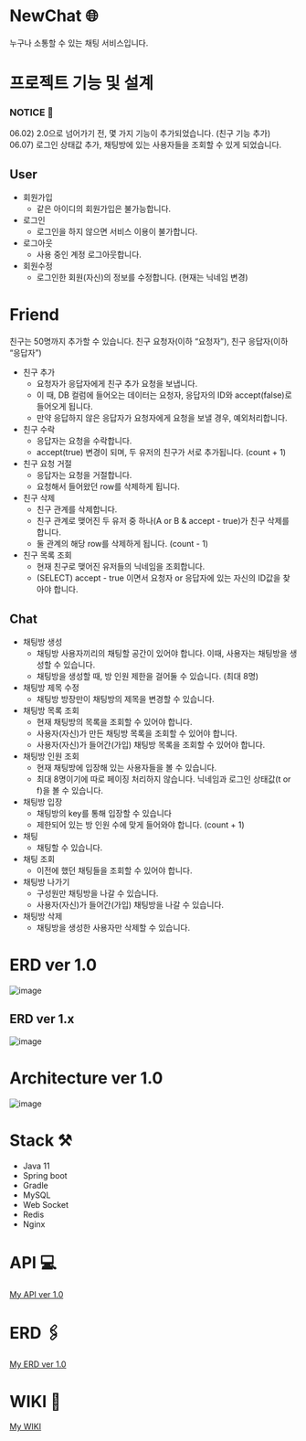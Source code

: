 # NewChat 🌐
누구나 소통할 수 있는 채팅 서비스입니다.

# 프로젝트 기능 및 설계 
### NOTICE 📌

06.02) 2.0으로 넘어가기 전, 몇 가지 기능이 추가되었습니다. (친구 기능 추가) <br>
06.07) 로그인 상태값 추가, 채팅방에 있는 사용자들을 조회할 수 있게 되었습니다.

## **User**

- 회원가입
    - 같은 아이디의 회원가입은 불가능합니다.
- 로그인
    - 로그인을 하지 않으면 서비스 이용이 불가합니다.
- 로그아웃
    - 사용 중인 계정 로그아웃합니다.
- 회원수정
    - 로그인한 회원(자신)의 정보를 수정합니다. (현재는 닉네임 변경)

# Friend

친구는 50명까지 추가할 수 있습니다. 친구 요청자(이하 “요청자”), 친구 응답자(이하 “응답자”)

- 친구 추가
    - 요청자가 응답자에게 친구 추가 요청을 보냅니다.
    - 이 때, DB 컬럼에 들어오는 데이터는 요청자, 응답자의 ID와 accept(false)로 들어오게 됩니다.
    - 만약 응답하지 않은 응답자가 요청자에게 요청을 보낼 경우, 예외처리합니다.
- 친구 수락
    - 응답자는 요청을 수락합니다.
    - accept(true) 변경이 되며, 두 유저의 친구가 서로 추가됩니다. (count + 1)
- 친구 요청 거절
    - 응답자는 요청을 거절합니다.
    - 요청해서 들어왔던 row를 삭제하게 됩니다.
- 친구 삭제
    - 친구 관계를 삭제합니다.
    - 친구 관계로 맺어진 두 유저 중 하나(A or B & accept - true)가 친구 삭제를 합니다.
    - 둘 관계의 해당 row를 삭제하게 됩니다. (count - 1)
- 친구 목록 조회
    - 현재 친구로 맺어진 유저들의 닉네임을 조회합니다.
    - (SELECT) accept - true 이면서 요청자 or 응답자에 있는 자신의 ID값을 찾아야 합니다.

## **Chat**

- 채팅방 생성
    - 채팅방 사용자끼리의 채팅할 공간이 있어야 합니다. 이때, 사용자는 채팅방을 생성할 수 있습니다.
    - 채팅방을 생성할 때, 방 인원 제한을 걸어둘 수 있습니다. (최대 8명)
- 채팅방 제목 수정
    - 채팅방 방장만이 채팅방의 제목을 변경할 수 있습니다.
- 채팅방 목록 조회
    - 현재 채팅방의 목록을 조회할 수 있어야 합니다.
    - 사용자(자신)가 만든 채팅방 목록을 조회할 수 있어야 합니다.
    - 사용자(자신)가 들어간(가입) 채팅방 목록을 조회할 수 있어야 합니다.
- 채팅방 인원 조회
    - 현재 채팅방에 입장해 있는 사용자들을 볼 수 있습니다.
    - 최대 8명이기에 따로 페이징 처리하지 않습니다. 닉네임과 로그인 상태값(t or f)을 볼 수 있습니다.
- 채팅방 입장
    - 채팅방의 key를 통해 입장할 수 있습니다
    - 제한되어 있는 방 인원 수에 맞게 들어와야 합니다. (count + 1)
- 채팅
    - 채팅할 수 있습니다.
- 채팅 조회
    - 이전에 했던 채팅들을 조회할 수 있어야 합니다.
- 채팅방 나가기
    - 구성원만 채팅방을 나갈 수 있습니다.
    - 사용자(자신)가 들어간(가입) 채팅방을 나갈 수 있습니다.
- 채팅방 삭제
    - 채팅방을 생성한 사용자만 삭제할 수 있습니다.

# ERD ver 1.0 
![image](https://user-images.githubusercontent.com/119172260/236689573-141d01e8-7992-4827-8721-f2ca09adb72e.png)
## ERD ver 1.x
![image](https://github.com/yeb0/NewChat/assets/119172260/92ae5dda-9b74-4374-8145-4c4be28163ac)

# Architecture ver 1.0


![image](https://github.com/yeb0/NewChat/assets/119172260/c2ef6347-5432-43ab-88b1-e2720932ed03)
<!-- # Architecture ver 2.0 (~ing) 

![image](https://github.com/yeb0/NewChat/assets/119172260/aa8a9a1a-1ef4-4311-b699-4e39ab8d8ec5) -->



# Stack ⚒️
- Java 11
- Spring boot
- Gradle
- MySQL
- Web Socket
- Redis
- Nginx

# API 💻

[My API ver 1.0](https://www.notion.so/NewChat-147b4c7ceb5f48d0911f4b7af08dbd66?pvs=4#d2e4e87a42504e389faedd257e1aac15)

# ERD 🖇️

[My ERD ver 1.0](https://github.com/yeb0/NewChat/wiki/Architecture,-ERD-ver-1.0)

# WIKI 📜
[My WIKI](https://github.com/yeb0/NewChat/wiki)


